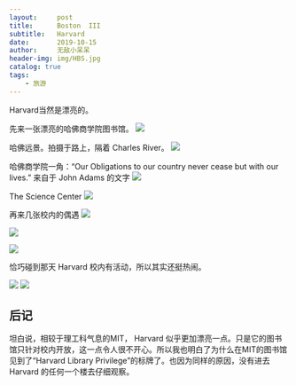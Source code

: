 ```yaml
---
layout:     post
title:      Boston  III
subtitle:   Harvard
date:       2019-10-15
author:     无敌小呆呆
header-img: img/HBS.jpg
catalog: true
tags:
    - 旅游
---
```



Harvard当然是漂亮的。


先来一张漂亮的哈佛商学院图书馆。
![](https://github.com/cxjcxj186/MarkdownPhotos/raw/master/Res/Harvard%202.jpg)

哈佛远景。拍摄于路上，隔着 Charles River。
![](https://github.com/cxjcxj186/MarkdownPhotos/raw/master/Res/Harvard%201.jpg)

哈佛商学院一角：“Our Obligations to our country never cease but with our lives.” 来自于 John Adams 的文字
![](https://github.com/cxjcxj186/MarkdownPhotos/raw/master/Res/Harvard%203.jpg)

The Science Center
![](https://github.com/cxjcxj186/MarkdownPhotos/raw/master/Res/Harvard%204.jpg)

再来几张校内的偶遇
![](https://github.com/cxjcxj186/MarkdownPhotos/raw/master/Res/Harvard%205.jpg)

![](https://github.com/cxjcxj186/MarkdownPhotos/raw/master/Res/Harvard%206.jpg)

![](https://github.com/cxjcxj186/MarkdownPhotos/raw/master/Res/Harvard%207.jpg)

恰巧碰到那天 Harvard 校内有活动，所以其实还挺热闹。

![](https://github.com/cxjcxj186/MarkdownPhotos/raw/master/Res/Harvard%209.jpg)
![](https://github.com/cxjcxj186/MarkdownPhotos/raw/master/Res/Harvard%208.jpg)

## 后记

坦白说，相较于理工科气息的MIT， Harvard 似乎更加漂亮一点。只是它的图书馆只针对校内开放，这一点令人很不开心。所以我也明白了为什么在MIT的图书馆见到了“Harvard Library Privilege”的标牌了。也因为同样的原因，没有进去 Harvard 的任何一个楼去仔细观察。
